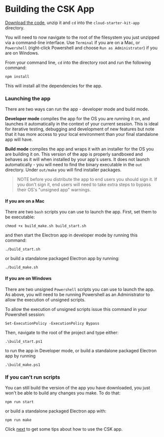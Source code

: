 
# Building the CSK App
 


[Download the code](https://github.com/aws-samples/infrastructure-deployment-framework), unzip it and `cd` into the `cloud-starter-kit-app` directory. 

You will need to now navigate to the root of the filesystem you just unzipped via a command-line interface. Use `Terminal` if you are on a Mac, or `Powershell` (right-click Powershell and choose `Run as Administrator`) if you are on Windows.

From your command line, `cd` into the directory root and run the following command:

```
npm install
```

This will install all the dependencies for the app.

### Launching the app

There are two ways can run the app - developer mode and build mode.

**Developer mode** compiles the app for the OS you are running it on, and launches it automatically in the context of your current session. This is ideal for iterative testing, debugging and development of new features but note that it has more access to your local environment than your final standalone app will have.

**Build mode** compiles the app and wraps it with an installer for the OS you are building it on. This version of the app is properly sandboxed and behaves as it will when installed by your app's users. It does not launch automatically - you will need to find the binary executable in the `out` directory. Under `out/make` you will find installer packages.

>NOTE before you distribute the app to end users you should sign it. If you don't sign it, end users will need to take extra steps to bypass their OS's "unsigned app" warnings.

#### If you are on a Mac

There are two `bash` scripts you can use to launch the app. First, set them to be executable:

```
chmod +x build_make.sh build_start.sh 
```

and then start the Electron app in developer mode by running this command:

```
./build_start.sh
```

or build a standalone packaged Electron app by running:

```
./build_make.sh
```

#### If you are on Windows

There are two unsigned `Powershell` scripts you can use to launch the app. As above, you will need to be running Powershell as an Administrator to allow the execution of unsigned scripts.

To allow the execution of unsigned scripts issue this command in your Powershell session:

```
Set-ExecutionPolicy -ExecutionPolicy Bypass
```

Then, navigate to the root of the project and type either:

```
.\build_start.ps1
```

to run the app in Developer mode, or build a standalone packaged Electron app by running

```
.\build_make.ps1
```

### If you can't run scripts
You can still build the version of the app you have downloaded, you just won't be able to build any changes you make. To do that:

```
npm run start
```

or build a standalone packaged Electron app with:

```
npm run make
```

Click <a href="using.en.md">next</a> to get some tips about how to use the CSK app.